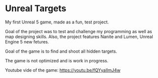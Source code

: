# Unreal Targets
 My first Unreal 5 game, made as a fun, test project.
 
 Goal of the project was to test and challenge my programming as well as map designing skills. Also, the project features Nanite and Lumen, Unreal Engine 5 new fetures.
 
 Goal of the game is to find and shoot all hidden targets.

The game is not optimized and is work in progress. 

Youtube vide of the game: https://youtu.be/fQYyaIlmJ4w
